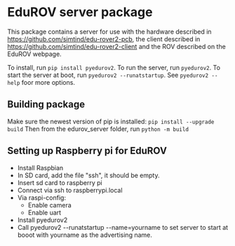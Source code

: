 # EduROV server package

This package contains a server for use with the hardware described in https://github.com/simtind/edu-rover2-pcb, the client described in https://github.com/simtind/edu-rover2-client and the ROV described on the EduROV webpage.

To install, run ```pip install pyedurov2```.
To run the server, run ```pyedurov2```.
To start the server at boot, run ```pyedurov2 --runatstartup```.
See ```pyedurov2 --help``` foor more options.

## Building package

Make sure the newest version of pip is installed: ```pip install --upgrade build```
Then from the edurov_server folder, run ```python -m build```

## Setting up Raspberry pi for EduROV

- Install Raspbian
- In SD card, add the file "ssh", it should be empty.
- Insert sd card to raspberry pi
- Connect via ssh to raspberrypi.local
- Via raspi-config:
  - Enable camera
  - Enable uart
- Install pyedurov2
- Call pyedurov2 --runatstartup --name=yourname to set server to start at booot with yourname as the advertising name.
